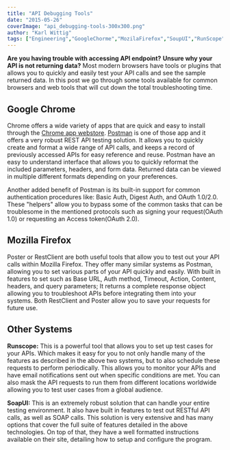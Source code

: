 ```yaml
---
title: "API Debugging Tools"
date: "2015-05-26"
coverImage: "api_debugging-tools-300x300.png"
author: "Karl Wittig"
tags: ["Engineering","GoogleChorme","MozilaFirefox","SoupUI","RunScope"]
---
```


**Are you having trouble with accessing API endpoint?**   **Unsure why your API is not returning data?** Most modern browsers have tools or plugins that allows you to quickly and easily test your API calls and see the sample returned data. In this post we go through some tools available for common browsers and web tools that will cut down the total troubleshooting time.

## Google Chrome

Chrome offers a wide variety of apps that are quick and easy to install through the [Chrome app webstore](https://chrome.google.com/webstore/). [Postman](http://www.getpostman.com/) is one of those app and it offers a very robust REST API testing solution. It allows you to quickly create and format a wide range of API calls, and keeps a record of previously accessed APIs for easy reference and reuse. Postman have an easy to understand interface that allows you to quickly reformat the included parameters, headers, and form data. Returned data can be viewed in multiple different formats depending on your preferences.

Another added benefit of Postman is its built-in support for common authentication procedures like: Basic Auth, Digest Auth, and OAuth 1.0/2.0. These "helpers" allow you to bypass some of the common tasks that can be troublesome in the mentioned protocols such as signing your request(OAuth 1.0) or requesting an Access token(OAuth 2.0).

## Mozilla Firefox

Poster or RestClient are both useful tools that allow you to test out your API calls within Mozilla Firefox. They offer many similar systems as Postman, allowing you to set various parts of your API quickly and easily. With built in features to set such as Base URL, Auth method, Timeout, Action, Content, headers, and query parameters; It returns a complete response object allowing you to troubleshoot APIs before integrating them into your systems. Both RestClient and Poster allow you to save your requests for future use.

## Other Systems

**Runscope:** This is a powerful tool that allows you to set up test cases for your APIs. Which makes it easy for you to not only handle many of the features as described in the above two systems, but to also schedule these requests to perform periodically. This allows you to monitor your APIs and have email notifications sent out when specific conditions are met. You can also mask the API requests to run them from different locations worldwide allowing you to test user cases from a global audience.

**SoapUI:** This is an extremely robust solution that can handle your entire testing environment. It also have built in features to test out RESTful API calls, as well as SOAP calls. This solution is very extensive and has many options that cover the full suite of features detailed in the above technologies. On top of that, they have a well formatted instructions available on their site, detailing how to setup and configure the program.
